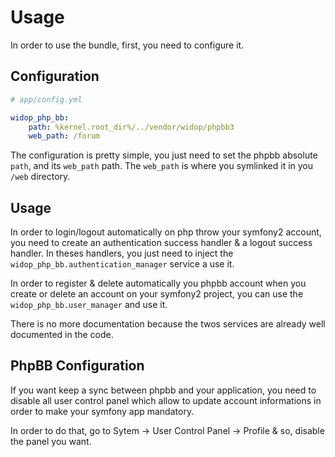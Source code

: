 # Usage

In order to use the bundle, first, you need to configure it.

## Configuration

``` yaml
# app/config.yml

widop_php_bb:
    path: %kernel.root_dir%/../vendor/widop/phpbb3
    web_path: /forum
```

The configuration is pretty simple, you just need to set the phpbb absolute `path`, and its 
`web_path` path. The `web_path` is where you symlinked it in you `/web` directory.

## Usage

In order to login/logout automatically on php throw your symfony2 account,
you need to create an authentication success handler & a logout success handler.
In theses handlers, you just need to inject the `widop_php_bb.authentication_manager` service a use it.

In order to register & delete automatically you phpbb account when you create or delete
an account on your symfony2 project, you can use the `widop_php_bb.user_manager` and use it.

There is no more documentation because the twos services are already well documented in the code.

## PhpBB Configuration

If you want keep a sync between phpbb and your application, you need to disable all user control panel which allow to
update account informations in order to make your symfony app mandatory.

In order to do that, go to Sytem -> User Control Panel -> Profile & so, disable the panel you want.
